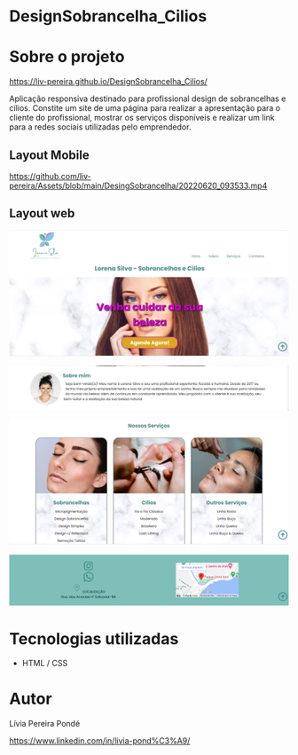# DesignSobrancelha_Cilios

# Sobre o projeto
https://liv-pereira.github.io/DesignSobrancelha_Cilios/

Aplicação responsiva destinado para profissional design de sobrancelhas e cílios. Constite um site de uma página para realizar a apresentação para o cliente do 
profissional, mostrar os serviços disponíveis e realizar um link para a redes sociais utilizadas pelo emprendedor.  

## Layout Mobile
https://github.com/liv-pereira/Assets/blob/main/DesingSobrancelha/20220620_093533.mp4

## Layout web
![Principal](https://github.com/liv-pereira/Assets/blob/main/DesingSobrancelha/main.png)

![Secção 1](https://github.com/liv-pereira/Assets/blob/main/DesingSobrancelha/seccao1.png)

![Secção 2](https://github.com/liv-pereira/Assets/blob/main/DesingSobrancelha/Seccao2.png)

![Rodapé](https://github.com/liv-pereira/Assets/blob/main/DesingSobrancelha/footer.png)

# Tecnologias utilizadas

- HTML / CSS

# Autor

Lívia Pereira Pondé

https://www.linkedin.com/in/livia-pond%C3%A9/
